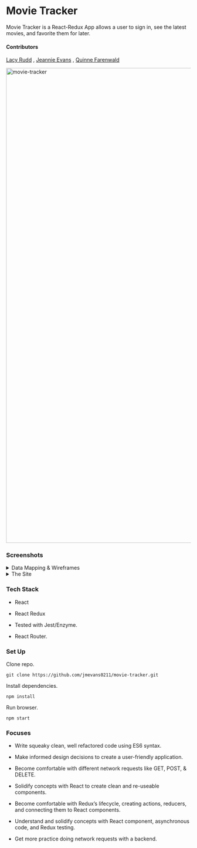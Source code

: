 # Movie Tracker

Movie Tracker is a React-Redux App allows a user to sign in, see the latest movies, and favorite them for later.

#### Contributors

[Lacy Rudd](https://github.com/dawnlunacy) , [Jeannie Evans](https://github.com/jmevans0211) , [Quinne Farenwald](https://github.com/qfarenwald)

<img width="1295" alt="movie-tracker" src="https://user-images.githubusercontent.com/48900496/68500723-9bd3ac00-0219-11ea-98c3-7e14ed11c461.png">


### Screenshots
<details>
  <summary> Data Mapping & Wireframes </summary>


Data Map
- To begin, the overall data flow and necessary components are mapped out.

![Movie Tracker homepage](src/images/MovieTracker_data-map.png)

InVision Prototype
- Home Page: Next, a design is implemented and basic user flow is considered.

![Movie Tracker prototype all movies](src/images/MovieTracker_protoype_all-movies.png)

![Movie Tracker prototype movie](src/images/MovieTracker_prototype_movie.png)

- Here is a clickable InVision Prototype: Click on a movies from the home screen then the main logo to get back.
https://projects.invisionapp.com/prototype/ck2c10pr0002ou501vi8y10og/play

</details>


<details>
  <summary>The Site</summary>
Homepage
- A user can scroll through movies on the home page and click to view more detailed movie info by clicking on a movie, but if a user wants to favorite a movie, they will be prompted to login or sign up.

![Movie Tracker home page](src/images/MovieTracker_home_not-logged-in.png)

![Movie Tracker movie page](src/images/MovieTracker_movie.png)

Sign Up Page
- A user can sign up to create an account that will allow favorites to be saved.

![Movie Tracker sign up](src/images/MovieTracker_signup.png)

- If the user does not fill in all inputs, an error will appear and they will not be routed to their account homepage.

![Movie Tracker sign up error](src/images/MovieTracker_signup-error.png)

- If the user already had an account, they can login.

![Movie Tracker Login](src/images/MovieTracker_login.png)

User Logged In Home Page
- Now a user is welcomed and the favoriting functionality is enabled.

![Movie Tracker User Login Home Page](src/images/MovieTracker_home-logged-in.png)

Favorite Page
- A user can favorite movies by clicking on the star on each movie. Those movies will then appear on a separate favorites page.

![Movie Tracker Favorites](src/images/MovieTracker_favorites.png)

- A user can logout at any time and be returned to the main homepage.

</details>


### Tech Stack

- React

- React Redux

- Tested with Jest/Enzyme.

- React Router.


### Set Up

Clone repo.
```
git clone https://github.com/jmevans0211/movie-tracker.git
```
Install dependencies.
```
npm install
```
Run browser.
```
npm start
```

### Focuses

- Write squeaky clean, well refactored code using ES6 syntax.

- Make informed design decisions to create a user-friendly application.

- Become comfortable with different network requests like GET, POST, & DELETE.

- Solidify concepts with React to create clean and re-useable components.

- Become comfortable with Redux’s lifecycle, creating actions, reducers, and connecting them to React components.

- Understand and solidify concepts with React component, asynchronous code, and Redux testing.

- Get more practice doing network requests with a backend.
